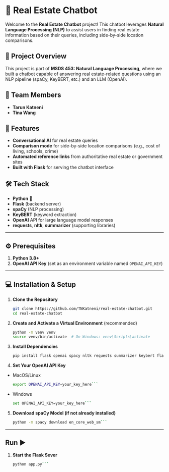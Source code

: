 # 🏡 Real Estate Chatbot

Welcome to the **Real Estate Chatbot** project! This chatbot leverages **Natural Language Processing (NLP)** to assist users in finding real estate information based on their queries, including side-by-side location comparisons.

## 📌 Project Overview
This project is part of **MSDS 453: Natural Language Processing**, where we built a chatbot capable of answering real estate-related questions using an NLP pipeline (spaCy, KeyBERT, etc.) and an LLM (OpenAI).

## 👥 Team Members
- **Tarun Katneni**
- **Tina Wang**

## 🚀 Features
- **Conversational AI** for real estate queries  
- **Comparison mode** for side-by-side location comparisons (e.g., cost of living, schools, crime)  
- **Automated reference links** from authoritative real estate or government sites  
- **Built with Flask** for serving the chatbot interface  

## 🛠️ Tech Stack
- **Python** 🐍  
- **Flask** (backend server)  
- **spaCy** (NLP processing)  
- **KeyBERT** (keyword extraction)  
- **OpenAI** API for large language model responses  
- **requests**, **nltk**, **summarizer** (supporting libraries)

---

## ⚙️ Prerequisites
1. **Python 3.8+**  
2. **OpenAI API Key** (set as an environment variable named `OPENAI_API_KEY`)

---

## 💻 Installation & Setup
1. **Clone the Repository**  
   ```bash
   git clone https://github.com/TNKatneni/real-estate-chatbot.git
   cd real-estate-chatbot

2. **Create and Activate a Virtual Environment** (recommended)  
   ```bash
   python -m venv venv
   source venv/bin/activate  # On Windows: venv\Scripts\activate

3. **Install Dependencies**
   ```bash
   pip install flask openai spacy nltk requests summarizer keybert flask-cors flask-limiter

4. **Set Your OpenAI API Key**
- MacOS/Linux
   ```bash
   export OPENAI_API_KEY=your_key_here```
- Windows
   ```bash
   set OPENAI_API_KEY=your_key_here```

5. **Download spaCy Model (if not already installed)**
   ```bash
   python -m spacy download en_core_web_sm```

---
## Run ▶️
1. **Start the Flask Sever**
   ```bash
   python app.py```




